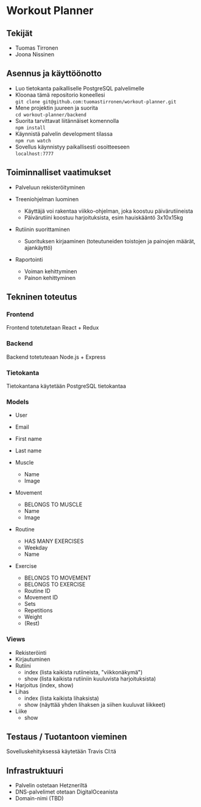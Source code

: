 # Workout Planner

## Tekijät
* Tuomas Tirronen
* Joona Nissinen

## Asennus ja käyttöönotto
* Luo tietokanta paikalliselle PostgreSQL palvelimelle
* Kloonaa tämä repositorio koneellesi  
`git clone git@github.com:tuomastirronen/workout-planner.git`
* Mene projektin juureen ja suorita  
`cd workout-planner/backend`
* Suorita tarvittavat liitännäiset komennolla  
`npm install`
* Käynnistä palvelin development tilassa  
`npm run watch`
* Sovellus käynnistyy paikallisesti osoitteeseen  
`localhost:7777`

## Toiminnalliset vaatimukset
* Palveluun rekisteröityminen
* Treeniohjelman luominen
  * Käyttäjä voi rakentaa viikko-ohjelman, joka koostuu päivärutiineista
  * Päivärutiini koostuu harjoituksista, esim hauiskääntö 3x10x15kg
  
* Rutiinin suorittaminen
  * Suorituksen kirjaaminen (toteutuneiden toistojen ja painojen määrät, ajankäyttö)
  
* Raportointi
  * Voiman kehittyminen
  * Painon kehittyminen

## Tekninen toteutus

### Frontend
Frontend totetutetaan React + Redux

### Backend
Backend totetuteaan Node.js + Express

### Tietokanta
Tietokantana käytetään PostgreSQL tietokantaa

### Models
* User
 * Email
 * First name
 * Last name
 
* Muscle
  * Name
  * Image
  
* Movement
  * BELONGS TO MUSCLE
  * Name
  * Image

* Routine
  * HAS MANY EXERCISES
  * Weekday
  * Name

* Exercise
  * BELONGS TO MOVEMENT
  * BELONGS TO EXERCISE
  * Routine ID
  * Movement ID
  * Sets
  * Repetitions
  * Weight
  * (Rest)
  
### Views
* Rekisteröinti
* Kirjautuminen
* Rutiini
  * index (lista kaikista rutiineista, "viikkonäkymä")
  * show (lista kaikista rutiiniin kuuluvista harjoituksista)
* Harjoitus (index, show)
* Lihas
  * index (lista kaikista lihaksista)
  * show (näyttää yhden lihaksen ja siihen kuuluvat liikkeet)
* Liike
  * show
  
## Testaus / Tuotantoon vieminen
Sovelluskehityksessä käytetään Travis CI:tä

## Infrastruktuuri
* Palvelin ostetaan Hetzneriltä
* DNS-palvelimet otetaan DigitalOceanista
* Domain-nimi (TBD)

  
